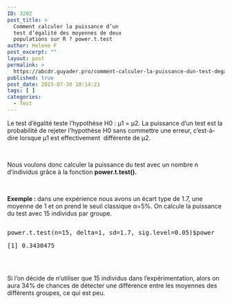 ```yaml
---
ID: 3202
post_title: >
  Comment calculer la puissance d’un
  test d’égalité des moyennes de deux
  populations sur R ? power.t.test
author: Helene F
post_excerpt: ""
layout: post
permalink: >
  https://abcdr.guyader.pro/comment-calculer-la-puissance-dun-test-degalite-des-moyennes-de-deux-populations-sur-r-power-t-test/
published: true
post_date: 2015-07-30 10:14:21
tags: [ ]
categories:
  - Test
---
```

<p>Le test d’égalité teste l’hypothèse H0 : µ1 = µ2. La puissance d’un test est la probabilité de rejeter l’hypothèse H0 sans commettre une erreur, c’est-à-dire lorsque µ1 est effectivement  différente de µ2.</p><p> </p><p>Nous voulons donc calculer la puissance du test avec un nombre n d’individus grâce à la fonction <b>power.t.test(). </b></p><p><b> </b></p><p><b>Exemple : </b>dans une expérience nous avons un écart type de 1.7, une moyenne de 1 et on prend le seuil classique α=5%. On calcule la puissance du test avec 15 individus par groupe.</p><p> <pre lang='rsplus'></p><p>power.t.test(n=15, delta=1, sd=1.7, sig.level=0.05)$power</p><p>[1] 0.3430475</p><p></pre>    </p><p>Si l’on décide de n’utiliser que 15 individus dans l’expérimentation, alors on aura 34% de chances de détecter une différence entre les moyennes des différents groupes, ce qui est peu.</p>